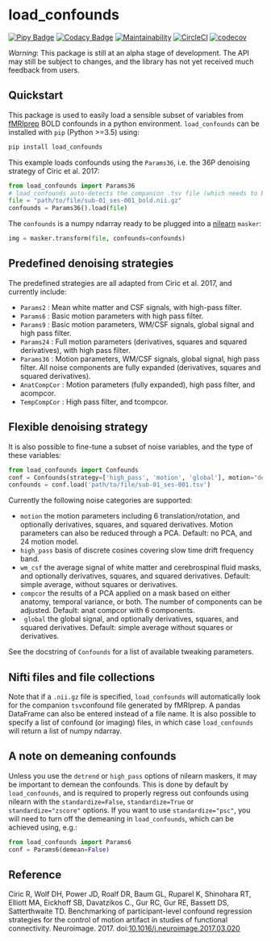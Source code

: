 # load_confounds

[![Pipy Badge](https://img.shields.io/pypi/v/load_confounds)](https://pypi.org/project/load-confounds/) [![Codacy Badge](https://api.codacy.com/project/badge/Grade/1da186ba5c44489b8af6d96a9c50d3c7)](https://app.codacy.com/gh/SIMEXP/load_confounds?utm_source=github.com&utm_medium=referral&utm_content=SIMEXP/load_confounds&utm_campaign=Badge_Grade_Dashboard) [![Maintainability](https://api.codeclimate.com/v1/badges/ce6f2bf20aa87accaaa4/maintainability)](https://codeclimate.com/github/SIMEXP/load_confounds/maintainability) [![CircleCI](https://circleci.com/gh/SIMEXP/load_confounds.svg?style=svg)](https://circleci.com/gh/SIMEXP/load_confounds) [![codecov](https://codecov.io/gh/SIMEXP/load_confounds/branch/master/graph/badge.svg)](https://codecov.io/gh/SIMEXP/load_confounds)

*Warning*: This package is still at an alpha stage of development. The API may still be subject to changes, and the library has not yet received much feedback from users.

## Quickstart

This package is used to easily load a sensible subset of variables from [fMRIprep](https://fmriprep.readthedocs.io/en/stable/) BOLD confounds in a python environment. `load_confounds` can be installed with `pip` (Python >=3.5) using:
```bash
pip install load_confounds
```
This example loads confounds using the `Params36`, i.e. the 36P denoising strategy of Ciric et al. 2017:
```python
from load_confounds import Params36
# load_confounds auto-detects the companion .tsv file (which needs to be in the same directory)
file = "path/to/file/sub-01_ses-001_bold.nii.gz"
confounds = Params36().load(file)
```
The `confounds` is a numpy ndarray ready to be plugged into a [nilearn](https://nilearn.github.io/) `masker`:
```python
img = masker.transform(file, confounds=confounds)
```

## Predefined denoising strategies
The predefined strategies are all adapted from Ciric et al. 2017, and currently include:
*  `Params2` : Mean white matter and CSF signals, with high-pass filter.
*  `Params6` : Basic motion parameters with high pass filter.
*  `Params9` : Basic motion parameters, WM/CSF signals, global signal and high pass filter.
*  `Params24` : Full motion parameters (derivatives, squares and squared derivatives), with high pass filter.
*  `Params36` : Motion parameters, WM/CSF signals, global signal, high pass filter. All noise components are fully expanded (derivatives, squares and squared derivatives).
*  `AnatCompCor` : Motion parameters (fully expanded), high pass filter, and acompcor.
*  `TempCompCor` : High pass filter, and tcompcor.

## Flexible denoising strategy
It is also possible to fine-tune a subset of noise variables, and the type of these variables:
```python
from load_confounds import Confounds
conf = Confounds(strategy=['high_pass', 'motion', 'global'], motion="derivatives")
confounds = conf.load('path/to/file/sub-01_ses-001.tsv')
```

Currently the following noise categories are supported:
*  `motion` the motion parameters including 6 translation/rotation, and optionally derivatives, squares, and squared derivatives. Motion parameters can also be reduced through a PCA. Default: no PCA, and 24 motion model.
*  `high_pass` basis of discrete cosines covering slow time drift frequency band.
*  `wm_csf` the average signal of white matter and cerebrospinal fluid masks, and optionally derivatives, squares, and squared derivatives. Default: simple average, without squares or derivatives.
*  `compcor` the results of a PCA applied on a mask based on either anatomy, temporal variance, or both. The number of components can be adjusted. Default: anat compcor with 6 components.
*  ` global`  the global signal, and optionally derivatives, squares, and squared derivatives. Default: simple average without squares or derivatives.

See the docstring of `Confounds` for a list of available tweaking parameters.

## Nifti files and file collections
Note that if a `.nii.gz` file is specified, `load_confounds` will automatically look for the companion `tsv`confound file generated by fMRIprep. A pandas DataFrame can also be entered instead of a file name. It is also possible to specify a list of confound (or imaging) files, in which case `load_confounds` will return a list of numpy ndarray.

## A note on demeaning confounds
Unless you use the `detrend` or `high_pass` options of nilearn maskers, it may be important to demean the confounds. This is done by default by `load_confounds`, and is required to properly regress out confounds using nilearn with the `standardize=False`, `standardize=True` or `standardize="zscore"` options. If you want to use `standardize="psc"`, you will need to turn off the demeaning in `load_confounds`, which can be achieved using, e.g.:
```python
from load_confounds import Params6
conf = Params6(demean=False)
```

## Reference

Ciric R, Wolf DH, Power JD, Roalf DR, Baum GL, Ruparel K, Shinohara RT, Elliott MA, Eickhoff SB, Davatzikos C., Gur RC, Gur RE, Bassett DS, Satterthwaite TD. Benchmarking of participant-level confound regression strategies for the control of motion artifact in studies of functional connectivity. Neuroimage. 2017. doi:[10.1016/j.neuroimage.2017.03.020](https://doi.org/10.1016/j.neuroimage.2017.03.020)
